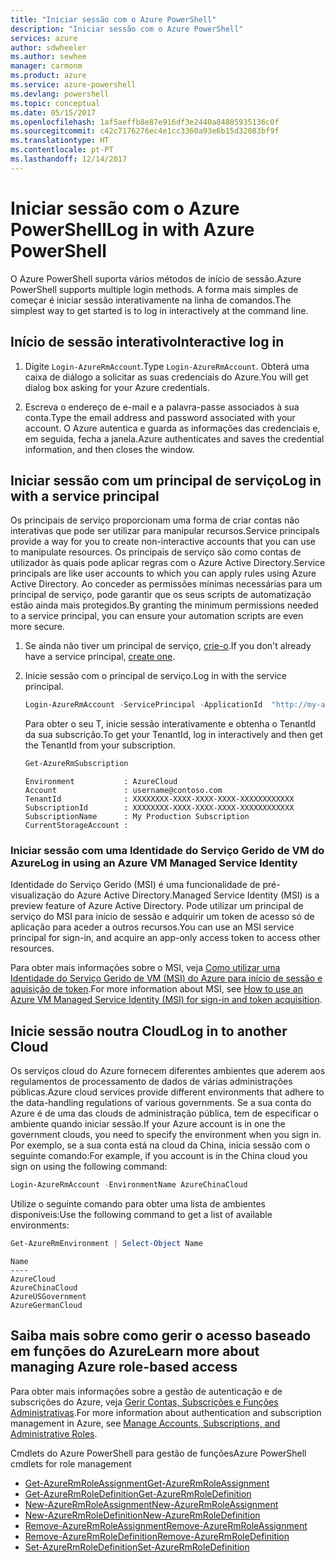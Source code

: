 ```yaml
---
title: "Iniciar sessão com o Azure PowerShell"
description: "Iniciar sessão com o Azure PowerShell"
services: azure
author: sdwheeler
ms.author: sewhee
manager: carmonm
ms.product: azure
ms.service: azure-powershell
ms.devlang: powershell
ms.topic: conceptual
ms.date: 05/15/2017
ms.openlocfilehash: 1af5aeffb8e87e916df3e2440a84805935136c0f
ms.sourcegitcommit: c42c7176276ec4e1cc3360a93e6b15d32083bf9f
ms.translationtype: HT
ms.contentlocale: pt-PT
ms.lasthandoff: 12/14/2017
---
```

# <a name="log-in-with-azure-powershell"></a><span data-ttu-id="355ad-103">Iniciar sessão com o Azure PowerShell</span><span class="sxs-lookup"><span data-stu-id="355ad-103">Log in with Azure PowerShell</span></span>

<span data-ttu-id="355ad-104">O Azure PowerShell suporta vários métodos de início de sessão.</span><span class="sxs-lookup"><span data-stu-id="355ad-104">Azure PowerShell supports multiple login methods.</span></span> <span data-ttu-id="355ad-105">A forma mais simples de começar é iniciar sessão interativamente na linha de comandos.</span><span class="sxs-lookup"><span data-stu-id="355ad-105">The simplest way to get started is to log in interactively at the command line.</span></span>

## <a name="interactive-log-in"></a><span data-ttu-id="355ad-106">Início de sessão interativo</span><span class="sxs-lookup"><span data-stu-id="355ad-106">Interactive log in</span></span>

1. <span data-ttu-id="355ad-107">Digite `Login-AzureRmAccount`.</span><span class="sxs-lookup"><span data-stu-id="355ad-107">Type `Login-AzureRmAccount`.</span></span> <span data-ttu-id="355ad-108">Obterá uma caixa de diálogo a solicitar as suas credenciais do Azure.</span><span class="sxs-lookup"><span data-stu-id="355ad-108">You will get dialog box asking for your Azure credentials.</span></span>

2. <span data-ttu-id="355ad-109">Escreva o endereço de e-mail e a palavra-passe associados à sua conta.</span><span class="sxs-lookup"><span data-stu-id="355ad-109">Type the email address and password associated with your account.</span></span> <span data-ttu-id="355ad-110">O Azure autentica e guarda as informações das credenciais e, em seguida, fecha a janela.</span><span class="sxs-lookup"><span data-stu-id="355ad-110">Azure authenticates and saves the credential information, and then closes the window.</span></span>

## <a name="log-in-with-a-service-principal"></a><span data-ttu-id="355ad-111">Iniciar sessão com um principal de serviço</span><span class="sxs-lookup"><span data-stu-id="355ad-111">Log in with a service principal</span></span>

<span data-ttu-id="355ad-112">Os principais de serviço proporcionam uma forma de criar contas não interativas que pode ser utilizar para manipular recursos.</span><span class="sxs-lookup"><span data-stu-id="355ad-112">Service principals provide a way for you to create non-interactive accounts that you can use to manipulate resources.</span></span> <span data-ttu-id="355ad-113">Os principais de serviço são como contas de utilizador às quais pode aplicar regras com o Azure Active Directory.</span><span class="sxs-lookup"><span data-stu-id="355ad-113">Service principals are like user accounts to which you can apply rules using Azure Active Directory.</span></span> <span data-ttu-id="355ad-114">Ao conceder as permissões mínimas necessárias para um principal de serviço, pode garantir que os seus scripts de automatização estão ainda mais protegidos.</span><span class="sxs-lookup"><span data-stu-id="355ad-114">By granting the minimum permissions needed to a service principal, you can ensure your automation scripts are even more secure.</span></span>

1. <span data-ttu-id="355ad-115">Se ainda não tiver um principal de serviço, [crie-o](create-azure-service-principal-azureps.md).</span><span class="sxs-lookup"><span data-stu-id="355ad-115">If you don't already have a service principal, [create one](create-azure-service-principal-azureps.md).</span></span>

2. <span data-ttu-id="355ad-116">Inicie sessão com o principal de serviço.</span><span class="sxs-lookup"><span data-stu-id="355ad-116">Log in with the service principal.</span></span>

    ```powershell
    Login-AzureRmAccount -ServicePrincipal -ApplicationId  "http://my-app" -Credential $pscredential -TenantId $tenantid
    ```

    <span data-ttu-id="355ad-117">Para obter o seu T, inicie sessão interativamente e obtenha o TenantId da sua subscrição.</span><span class="sxs-lookup"><span data-stu-id="355ad-117">To get your TenantId, log in interactively and then get the TenantId from your subscription.</span></span>

    ```powershell
    Get-AzureRmSubscription
    ```

    ```
    Environment           : AzureCloud
    Account               : username@contoso.com
    TenantId              : XXXXXXXX-XXXX-XXXX-XXXX-XXXXXXXXXXXX
    SubscriptionId        : XXXXXXXX-XXXX-XXXX-XXXX-XXXXXXXXXXXX
    SubscriptionName      : My Production Subscription
    CurrentStorageAccount :
    ```

### <a name="log-in-using-an-azure-vm-managed-service-identity"></a><span data-ttu-id="355ad-118">Iniciar sessão com uma Identidade do Serviço Gerido de VM do Azure</span><span class="sxs-lookup"><span data-stu-id="355ad-118">Log in using an Azure VM Managed Service Identity</span></span>

<span data-ttu-id="355ad-119">Identidade do Serviço Gerido (MSI) é uma funcionalidade de pré-visualização do Azure Active Directory.</span><span class="sxs-lookup"><span data-stu-id="355ad-119">Managed Service Identity (MSI) is a preview feature of Azure Active Directory.</span></span> <span data-ttu-id="355ad-120">Pode utilizar um principal de serviço do MSI para início de sessão e adquirir um token de acesso só de aplicação para aceder a outros recursos.</span><span class="sxs-lookup"><span data-stu-id="355ad-120">You can use an MSI service principal for sign-in, and acquire an app-only access token to access other resources.</span></span>

<span data-ttu-id="355ad-121">Para obter mais informações sobre o MSI, veja [Como utilizar uma Identidade do Serviço Gerido de VM (MSI) do Azure para início de sessão e aquisição de token](/azure/active-directory/msi-how-to-get-access-token-using-msi).</span><span class="sxs-lookup"><span data-stu-id="355ad-121">For more information about MSI, see [How to use an Azure VM Managed Service Identity (MSI) for sign-in and token acquisition](/azure/active-directory/msi-how-to-get-access-token-using-msi).</span></span>

## <a name="log-in-to-another-cloud"></a><span data-ttu-id="355ad-122">Inicie sessão noutra Cloud</span><span class="sxs-lookup"><span data-stu-id="355ad-122">Log in to another Cloud</span></span>

<span data-ttu-id="355ad-123">Os serviços cloud do Azure fornecem diferentes ambientes que aderem aos regulamentos de processamento de dados de várias administrações públicas.</span><span class="sxs-lookup"><span data-stu-id="355ad-123">Azure cloud services provide different environments that adhere to the data-handling regulations of various governments.</span></span> <span data-ttu-id="355ad-124">Se a sua conta do Azure é de uma das clouds de administração pública, tem de especificar o ambiente quando iniciar sessão.</span><span class="sxs-lookup"><span data-stu-id="355ad-124">If your Azure account is in one the government clouds, you need to specify the environment when you sign in.</span></span> <span data-ttu-id="355ad-125">Por exemplo, se a sua conta está na cloud da China, inicia sessão com o seguinte comando:</span><span class="sxs-lookup"><span data-stu-id="355ad-125">For example, if you account is in the China cloud you sign on using the following command:</span></span>

```powershell
Login-AzureRmAccount -EnvironmentName AzureChinaCloud
```

<span data-ttu-id="355ad-126">Utilize o seguinte comando para obter uma lista de ambientes disponíveis:</span><span class="sxs-lookup"><span data-stu-id="355ad-126">Use the following command to get a list of available environments:</span></span>

```powershell
Get-AzureRmEnvironment | Select-Object Name
```

```
Name
----
AzureCloud
AzureChinaCloud
AzureUSGovernment
AzureGermanCloud
```

## <a name="learn-more-about-managing-azure-role-based-access"></a><span data-ttu-id="355ad-127">Saiba mais sobre como gerir o acesso baseado em funções do Azure</span><span class="sxs-lookup"><span data-stu-id="355ad-127">Learn more about managing Azure role-based access</span></span>

<span data-ttu-id="355ad-128">Para obter mais informações sobre a gestão de autenticação e de subscrições do Azure, veja [Gerir Contas, Subscrições e Funções Administrativas](/azure/active-directory/role-based-access-control-configure).</span><span class="sxs-lookup"><span data-stu-id="355ad-128">For more information about authentication and subscription management in Azure, see [Manage Accounts, Subscriptions, and Administrative Roles](/azure/active-directory/role-based-access-control-configure).</span></span>

<span data-ttu-id="355ad-129">Cmdlets do Azure PowerShell para gestão de funções</span><span class="sxs-lookup"><span data-stu-id="355ad-129">Azure PowerShell cmdlets for role management</span></span>

* [<span data-ttu-id="355ad-130">Get-AzureRmRoleAssignment</span><span class="sxs-lookup"><span data-stu-id="355ad-130">Get-AzureRmRoleAssignment</span></span>](/powershell/module/AzureRM.Resources/Get-AzureRmRoleAssignment)
* [<span data-ttu-id="355ad-131">Get-AzureRmRoleDefinition</span><span class="sxs-lookup"><span data-stu-id="355ad-131">Get-AzureRmRoleDefinition</span></span>](/powershell/module/AzureRM.Resources/Get-AzureRmRoleDefinition)
* [<span data-ttu-id="355ad-132">New-AzureRmRoleAssignment</span><span class="sxs-lookup"><span data-stu-id="355ad-132">New-AzureRmRoleAssignment</span></span>](/powershell/module/AzureRM.Resources/New-AzureRmRoleAssignment)
* [<span data-ttu-id="355ad-133">New-AzureRmRoleDefinition</span><span class="sxs-lookup"><span data-stu-id="355ad-133">New-AzureRmRoleDefinition</span></span>](/powershell/module/AzureRM.Resources/New-AzureRmRoleDefinition)
* [<span data-ttu-id="355ad-134">Remove-AzureRmRoleAssignment</span><span class="sxs-lookup"><span data-stu-id="355ad-134">Remove-AzureRmRoleAssignment</span></span>](/powershell/module/AzureRM.Resources/Remove-AzureRmRoleAssignment)
* [<span data-ttu-id="355ad-135">Remove-AzureRmRoleDefinition</span><span class="sxs-lookup"><span data-stu-id="355ad-135">Remove-AzureRmRoleDefinition</span></span>](/powershell/module/AzureRM.Resources/Remove-AzureRmRoleDefinition)
* [<span data-ttu-id="355ad-136">Set-AzureRmRoleDefinition</span><span class="sxs-lookup"><span data-stu-id="355ad-136">Set-AzureRmRoleDefinition</span></span>](/powershell/moduel/AzureRM.Resources/Set-AzureRmRoleDefinition)
